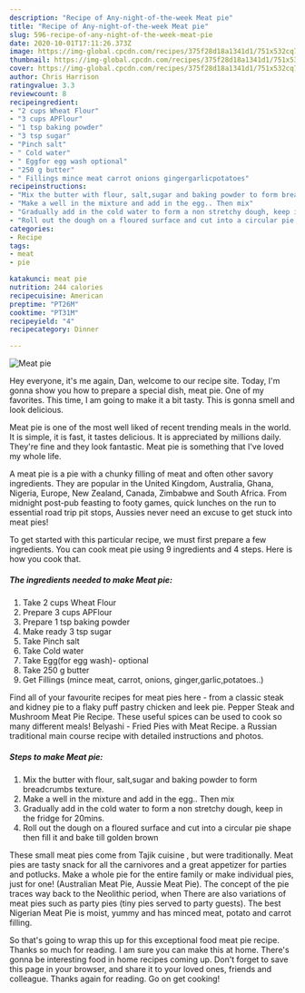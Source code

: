 ```yaml
---
description: "Recipe of Any-night-of-the-week Meat pie"
title: "Recipe of Any-night-of-the-week Meat pie"
slug: 596-recipe-of-any-night-of-the-week-meat-pie
date: 2020-10-01T17:11:26.373Z
image: https://img-global.cpcdn.com/recipes/375f28d18a1341d1/751x532cq70/meat-pie-recipe-main-photo.jpg
thumbnail: https://img-global.cpcdn.com/recipes/375f28d18a1341d1/751x532cq70/meat-pie-recipe-main-photo.jpg
cover: https://img-global.cpcdn.com/recipes/375f28d18a1341d1/751x532cq70/meat-pie-recipe-main-photo.jpg
author: Chris Harrison
ratingvalue: 3.3
reviewcount: 8
recipeingredient:
- "2 cups Wheat Flour"
- "3 cups APFlour"
- "1 tsp baking powder"
- "3 tsp sugar"
- "Pinch salt"
- " Cold water"
- " Eggfor egg wash optional"
- "250 g butter"
- " Fillings mince meat carrot onions gingergarlicpotatoes"
recipeinstructions:
- "Mix the butter with flour, salt,sugar and baking powder to form breadcrumbs texture."
- "Make a well in the mixture and add in the egg.. Then mix"
- "Gradually add in the cold water to form a non stretchy dough, keep in the fridge for 20mins."
- "Roll out the dough on a floured surface and cut into a circular pie shape then fill it and bake till golden brown"
categories:
- Recipe
tags:
- meat
- pie

katakunci: meat pie 
nutrition: 244 calories
recipecuisine: American
preptime: "PT26M"
cooktime: "PT31M"
recipeyield: "4"
recipecategory: Dinner

---
```



![Meat pie](https://img-global.cpcdn.com/recipes/375f28d18a1341d1/751x532cq70/meat-pie-recipe-main-photo.jpg)

Hey everyone, it's me again, Dan, welcome to our recipe site. Today, I'm gonna show you how to prepare a special dish, meat pie. One of my favorites. This time, I am going to make it a bit tasty. This is gonna smell and look delicious.

Meat pie is one of the most well liked of recent trending meals in the world. It is simple, it is fast, it tastes delicious. It is appreciated by millions daily. They're fine and they look fantastic. Meat pie is something that I've loved my whole life.

A meat pie is a pie with a chunky filling of meat and often other savory ingredients. They are popular in the United Kingdom, Australia, Ghana, Nigeria, Europe, New Zealand, Canada, Zimbabwe and South Africa. From midnight post-pub feasting to footy games, quick lunches on the run to essential road trip pit stops, Aussies never need an excuse to get stuck into meat pies!


To get started with this particular recipe, we must first prepare a few ingredients. You can cook meat pie using 9 ingredients and 4 steps. Here is how you cook that.

<!--inarticleads1-->

##### The ingredients needed to make Meat pie:

1. Take 2 cups Wheat Flour
1. Prepare 3 cups APFlour
1. Prepare 1 tsp baking powder
1. Make ready 3 tsp sugar
1. Take Pinch salt
1. Take  Cold water
1. Take  Egg(for egg wash)- optional
1. Take 250 g butter
1. Get  Fillings (mince meat, carrot, onions, ginger,garlic,potatoes..)


Find all of your favourite recipes for meat pies here - from a classic steak and kidney pie to a flaky puff pastry chicken and leek pie. Pepper Steak and Mushroom Meat Pie Recipe. These useful spices can be used to cook so many different meals! Belyashi - Fried Pies with Meat Recipe. a Russian traditional main course recipe with detailed instructions and photos. 

<!--inarticleads2-->

##### Steps to make Meat pie:

1. Mix the butter with flour, salt,sugar and baking powder to form breadcrumbs texture.
1. Make a well in the mixture and add in the egg.. Then mix
1. Gradually add in the cold water to form a non stretchy dough, keep in the fridge for 20mins.
1. Roll out the dough on a floured surface and cut into a circular pie shape then fill it and bake till golden brown


These small meat pies come from Tajik cuisine , but were traditionally. Meat pies are tasty snack for all the carnivores and a great appetizer for parties and potlucks. Make a whole pie for the entire family or make individual pies, just for one! (Australian Meat Pie, Aussie Meat Pie). The concept of the pie traces way back to the Neolithic period, when There are also variations of meat pies such as party pies (tiny pies served to party guests). The best Nigerian Meat Pie is moist, yummy and has minced meat, potato and carrot filling. 

So that's going to wrap this up for this exceptional food meat pie recipe. Thanks so much for reading. I am sure you can make this at home. There's gonna be interesting food in home recipes coming up. Don't forget to save this page in your browser, and share it to your loved ones, friends and colleague. Thanks again for reading. Go on get cooking!
